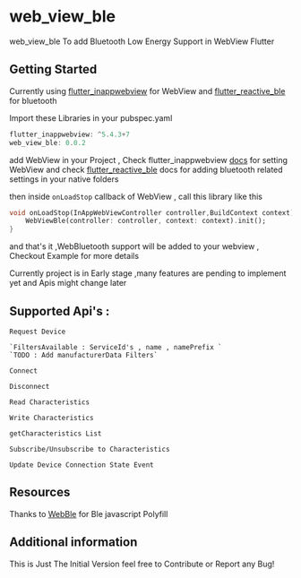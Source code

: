 # web_view_ble

web_view_ble To add Bluetooth Low Energy Support in WebView Flutter

## Getting Started

Currently using [flutter_inappwebview](https://pub.dev/packages/flutter_inappwebview) for WebView
and [flutter_reactive_ble](https://pub.dev/packages/flutter_reactive_ble) for bluetooth

Import these Libraries in your pubspec.yaml

```dart
flutter_inappwebview: ^5.4.3+7
web_view_ble: 0.0.2
```

add WebView in your Project , Check flutter_inappwebview [docs](https://inappwebview.dev/docs/) for setting WebView
and check [flutter_reactive_ble](https://pub.dev/packages/flutter_reactive_ble) docs for adding bluetooth related settings in your native folders

then inside `onLoadStop` callback of WebView , call this library like this

```dart
void onLoadStop(InAppWebViewController controller,BuildContext context) async {
    WebViewBle(controller: controller, context: context).init();
}
```

and that's it ,WebBluetooth support will be added to your webview ,
Checkout Example for more details

Currently project is in Early stage ,many features are pending to implement yet and Apis might change later

## Supported Api's :

`Request Device`

    `FiltersAvailable : ServiceId's , name , namePrefix `
    `TODO : Add manufacturerData Filters`

`Connect`

`Disconnect`

`Read Characteristics`

`Write Characteristics`

`getCharacteristics List`

`Subscribe/Unsubscribe to Characteristics`

`Update Device Connection State Event`

## Resources

Thanks to [WebBle](https://github.com/daphtdazz/WebBLE) for Ble javascript Polyfill

## Additional information

This is Just The Initial Version feel free to Contribute or Report any Bug!
